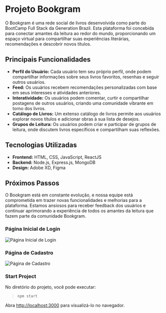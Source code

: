 # Projeto Bookgram

O Bookgram é uma rede social de livros desenvolvida como parte do BootCamp Full Stack da Generation Brazil. Esta plataforma foi concebida para conectar amantes da leitura ao redor do mundo, proporcionando um espaço virtual para compartilhar suas experiências literárias, recomendações e descobrir novos títulos.

## Principais Funcionalidades

- **Perfil do Usuário:** Cada usuário tem seu próprio perfil, onde podem compartilhar informações sobre seus livros favoritos, resenhas e seguir outros usuários.
- **Feed:** Os usuários recebem recomendações personalizadas com base em seus interesses e atividades anteriores.
- **Interatividade:** Os usuários podem comentar, curtir e compartilhar postagens de outros usuários, criando uma comunidade vibrante em torno dos livros.
- **Catálogo de Livros:** Um extenso catálogo de livros permite aos usuários explorar novos títulos e adicionar obras à sua lista de desejos.
- **Grupos de Leitura:** Os usuários podem criar e participar de grupos de leitura, onde discutem livros específicos e compartilham suas reflexões.

## Tecnologias Utilizadas

- **Frontend:** HTML, CSS, JavaScript, ReactJS
- **Backend:** Node.js, Express.js, MongoDB
- **Design:** Adobe XD, Figma

## Próximos Passos

O Bookgram está em constante evolução, e nossa equipe está comprometida em trazer novas funcionalidades e melhorias para a plataforma. Estamos ansiosos para receber feedback dos usuários e continuar aprimorando a experiência de todos os amantes da leitura que fazem parte da comunidade Bookgram.

### Página Inicial de Login

![Página Inicial de Login](https://github.com/verronebrunaa/FrontEnd-Blog-Pessoal/assets/163475365/9a43cb35-3f07-4a85-89b0-80cd5e2219e8)

### Página de Cadastro

![Página de Cadastro](https://github.com/verronebrunaa/FrontEnd-Blog-Pessoal/assets/163475365/03454550-3a16-4683-88da-7cce3ff62b84)

### Start Project

No diretório do projeto, você pode executar:

> `npm start`

Abra [http://localhost:3000](http://localhost:3000) para visualizá-lo no navegador.
